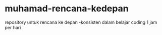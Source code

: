 # muhamad-rencana-kedepan
repository untuk rencana ke depan
-konsisten dalam belajar coding 1 jam per hari
